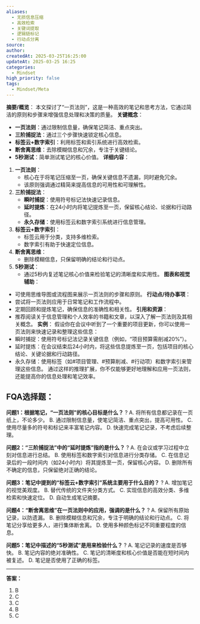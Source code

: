 ```yaml
---
aliases:
  - 无损信息压缩
  - 高效检索
  - 关键词提取
  - 逻辑链标记
  - 行动点分离
source: 
author: 
createdAt: 2025-03-25T16:25:00
updateAt: 2025-03-25 16:25
categories:
  - Mindset
high_priority: false
tags:
  - Mindset/Meta
---
```

**摘要/概览**：
本文探讨了“一页法则”，这是一种高效的笔记和思考方法，它通过简洁的原则和步骤来增强信息处理和决策的质量。
**关键概念**：
- **一页法则**：通过限制信息量，确保笔记简洁、重点突出。
- **三阶捕捉法**：通过三个步骤快速锁定核心信息。
- **标签云+数字索引**：利用标签和索引系统进行高效检索。
- **断舍离思维**：去除模糊信息和冗余，专注于关键结论。
- **5秒测试**：简单测试笔记的核心价值。
**详细内容**：
1. **一页法则**：
   - 核心在于将笔记压缩至一页，确保关键信息不遗漏，同时避免冗余。
   - 该原则强调通过精简来提高信息的可用性和可理解性。
2. **三阶捕捉法**：
   - **瞬时捕捉**：使用符号标记法快速记录信息。
   - **延时提炼**：在24小时内将笔记提炼至一页，保留核心结论、论据和行动路径。
   - **永久存储**：使用标签云和数字索引系统进行信息管理。
3. **标签云+数字索引**：
   - 标签云用于分类，支持多维检索。
   - 数字索引有助于快速定位信息。
4. **断舍离思维**：
   - 删除模糊信息，只保留明确的结论和行动点。
5. **5秒测试**：
   - 通过5秒内复述笔记核心价值来检验笔记的清晰度和实用性。
**图表和视觉辅助**：
- 可使用思维导图或流程图来展示一页法则的步骤和原则。
**行动点/待办事项**：
- 尝试将一页法则应用于日常笔记和工作流程中。
- 定期回顾和提炼笔记，确保信息的准确性和相关性。
**引用和资源**：
- 推荐阅读关于信息管理和个人效率的书籍和文章，以深入了解一页法则及其相关概念。
**实例**：
假设你在会议中听到了一个重要的项目更新，你可以使用一页法则来快速记录和整理这些信息：
- 瞬时捕捉：使用符号标记法记录关键信息（例如，“项目预算需削减20%”）。
- 延时提炼：在会议结束后24小时内，将这些信息提炼至一页，包括项目的核心结论、关键论据和行动路径。
- 永久存储：使用标签（如#项目管理、#预算削减、#行动项）和数字索引来管理这些信息。
通过这样的推理扩展，你不仅能够更好地理解和应用一页法则，还能提高你的信息处理和笔记效率。


## FQA选择题：

**问题1：根据笔记，“一页法则”的核心目标是什么？**
?
A. 将所有信息都记录在一页纸上，不论多少。
B. 通过限制信息量，使笔记简洁、重点突出，提高可用性。
C. 使用尽量多的符号和标记来丰富笔记内容。
D. 快速完成笔记记录，不考虑后续整理。

**问题2：“三阶捕捉法”中的“延时提炼”指的是什么？**
?
A. 在会议或学习过程中立刻对信息进行总结。
B. 使用标签和数字索引对信息进行分类存储。
C. 在信息记录后的一段时间内（如24小时内）将其提炼至一页，保留核心内容。
D. 删除所有不确定的信息，只保留绝对正确的结论。

**问题3：笔记中提到的“标签云+数字索引”系统主要用于什么目的？**
?
A. 增加笔记的视觉美观度。
B. 替代传统的文件夹分类方式。
C. 实现信息的高效分类、多维检索和快速定位。
D. 自动生成笔记摘要。

**问题4：“断舍离思维”在一页法则中的应用，强调的是什么？**
?
A. 保留所有原始记录，以防遗漏。
B. 删除模糊信息和冗余，专注于明确的结论和行动点。
C. 将笔记分享给更多人，进行集体断舍离。
D. 使用多种颜色标记不同重要程度的信息。

**问题5：笔记中描述的“5秒测试”是用来检验什么？**
?
A. 笔记记录的速度是否够快。
B. 笔记内容的绝对准确性。
C. 笔记的清晰度和核心价值是否能在短时间内被复述。
D. 笔记是否使用了正确的标签。

---
**答案：**
1. B
2. C
3. C
4. B
5. C